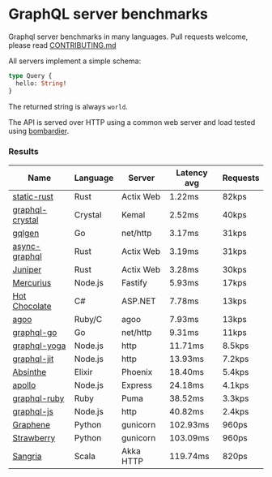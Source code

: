 <!-- README.md is generated from README.ecr, do not edit -->

# GraphQL server benchmarks

Graphql server benchmarks in many languages. Pull requests welcome, please read [CONTRIBUTING.md](CONTRIBUTING.md)

All servers implement a simple schema:

```graphql
type Query {
  hello: String!
}
```

The returned string is always `world`.

The API is served over HTTP using a common web server and load tested using [bombardier](https://github.com/codesenberg/bombardier).

### Results

| Name                          | Language      | Server          | Latency avg      | Requests      |
| ----------------------------  | ------------- | --------------- | ---------------- | ------------- |
| [static-rust](https://actix.rs/) | Rust | Actix Web | 1.22ms | 82kps |
| [graphql-crystal](https://github.com/graphql-crystal/graphql) | Crystal | Kemal | 2.52ms | 40kps |
| [gqlgen](https://github.com/99designs/gqlgen) | Go | net/http | 3.17ms | 31kps |
| [async-graphql](https://github.com/async-graphql/async-graphql) | Rust | Actix Web | 3.19ms | 31kps |
| [Juniper](https://github.com/graphql-rust/juniper) | Rust | Actix Web | 3.28ms | 30kps |
| [Mercurius](https://github.com/mercurius-js/mercurius) | Node.js | Fastify | 5.93ms | 17kps |
| [Hot Chocolate](https://github.com/ChilliCream/hotchocolate) | C# | ASP.NET | 7.78ms | 13kps |
| [agoo](https://github.com/ohler55/agoo) | Ruby/C | agoo | 7.93ms | 13kps |
| [graphql-go](https://github.com/graphql-go/graphql) | Go | net/http | 9.31ms | 11kps |
| [graphql-yoga](https://github.com/dotansimha/graphql-yoga) | Node.js | http | 11.71ms | 8.5kps |
| [graphql-jit](https://github.com/zalando-incubator/graphql-jit) | Node.js | http | 13.93ms | 7.2kps |
| [Absinthe](https://github.com/absinthe-graphql/absinthe) | Elixir | Phoenix | 18.40ms | 5.4kps |
| [apollo](https://github.com/apollographql/apollo-server) | Node.js | Express | 24.18ms | 4.1kps |
| [graphql-ruby](https://github.com/rmosolgo/graphql-ruby) | Ruby | Puma | 38.52ms | 3.3kps |
| [graphql-js](https://github.com/graphql/graphql-js) | Node.js | http | 40.82ms | 2.4kps |
| [Graphene](https://github.com/graphql-python/graphene) | Python | gunicorn | 102.93ms | 960ps |
| [Strawberry](https://github.com/strawberry-graphql/strawberry) | Python | gunicorn | 103.09ms | 960ps |
| [Sangria](https://github.com/sangria-graphql/sangria) | Scala | Akka HTTP | 119.74ms | 820ps |
